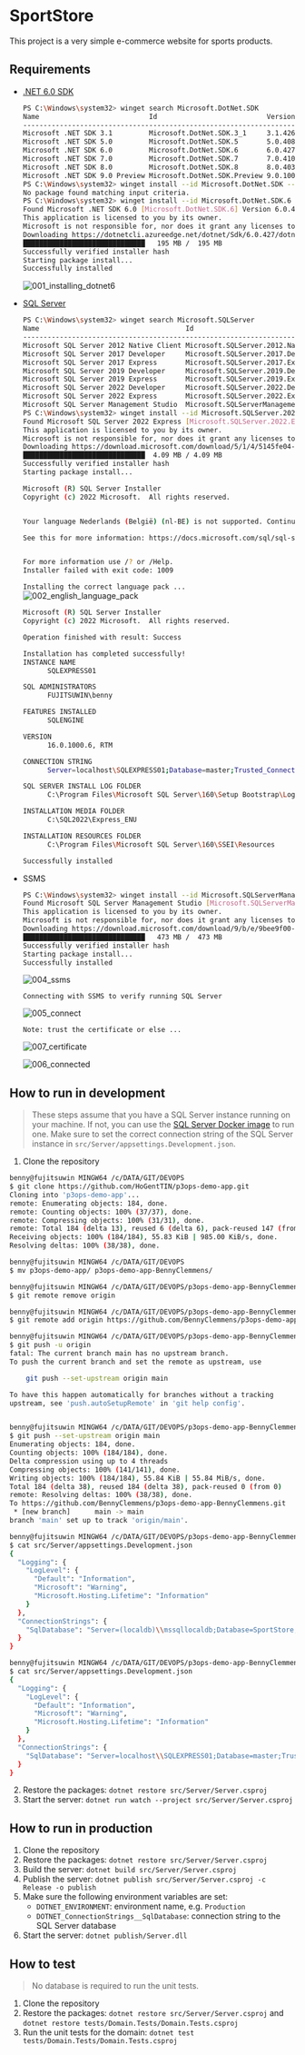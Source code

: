 # SportStore

This project is a very simple e-commerce website for sports products.

## Requirements

- [.NET 6.0 SDK](https://dotnet.microsoft.com/en-us/download)

   ```bash
   PS C:\Windows\system32> winget search Microsoft.DotNet.SDK
   Name                           Id                           Version               Source
   -----------------------------------------------------------------------------------------
   Microsoft .NET SDK 3.1         Microsoft.DotNet.SDK.3_1     3.1.426               winget
   Microsoft .NET SDK 5.0         Microsoft.DotNet.SDK.5       5.0.408               winget
   Microsoft .NET SDK 6.0         Microsoft.DotNet.SDK.6       6.0.427               winget
   Microsoft .NET SDK 7.0         Microsoft.DotNet.SDK.7       7.0.410               winget
   Microsoft .NET SDK 8.0         Microsoft.DotNet.SDK.8       8.0.403               winget
   Microsoft .NET SDK 9.0 Preview Microsoft.DotNet.SDK.Preview 9.0.100-rc.2.24474.11 winget
   PS C:\Windows\system32> winget install --id Microsoft.DotNet.SDK --source winget
   No package found matching input criteria.
   PS C:\Windows\system32> winget install --id Microsoft.DotNet.SDK.6 --source winget
   Found Microsoft .NET SDK 6.0 [Microsoft.DotNet.SDK.6] Version 6.0.427
   This application is licensed to you by its owner.
   Microsoft is not responsible for, nor does it grant any licenses to, third-party packages.
   Downloading https://dotnetcli.azureedge.net/dotnet/Sdk/6.0.427/dotnet-sdk-6.0.427-win-x64.exe
   ██████████████████████████████   195 MB /  195 MB
   Successfully verified installer hash
   Starting package install...
   Successfully installed
   ```

   ![001_installing_dotnet6](img/001_installing_dotnet6.PNG)

- [SQL Server](https://www.microsoft.com/en-us/sql-server/sql-server-downloads)

   ```bash
   PS C:\Windows\system32> winget search Microsoft.SQLServer
   Name                                    Id                                    Version        Source
   ----------------------------------------------------------------------------------------------------
   Microsoft SQL Server 2012 Native Client Microsoft.SQLServer.2012.NativeClient 11.4.7001.0    winget
   Microsoft SQL Server 2017 Developer     Microsoft.SQLServer.2017.Developer    14.0.1000.169  winget
   Microsoft SQL Server 2017 Express       Microsoft.SQLServer.2017.Express      14.0.1000.169  winget
   Microsoft SQL Server 2019 Developer     Microsoft.SQLServer.2019.Developer    15.2204.5490.2 winget
   Microsoft SQL Server 2019 Express       Microsoft.SQLServer.2019.Express      15.2204.5490.2 winget
   Microsoft SQL Server 2022 Developer     Microsoft.SQLServer.2022.Developer    16.0.1000.6    winget
   Microsoft SQL Server 2022 Express       Microsoft.SQLServer.2022.Express      16.0.1000.6    winget
   Microsoft SQL Server Management Studio  Microsoft.SQLServerManagementStudio   20.2           winget
   PS C:\Windows\system32> winget install --id Microsoft.SQLServer.2022.Express --source winget
   Found Microsoft SQL Server 2022 Express [Microsoft.SQLServer.2022.Express] Version 16.0.1000.6
   This application is licensed to you by its owner.
   Microsoft is not responsible for, nor does it grant any licenses to, third-party packages.
   Downloading https://download.microsoft.com/download/5/1/4/5145fe04-4d30-4b85-b0d1-39533663a2f1/SQL2022-SSEI-Expr.exe
   ██████████████████████████████  4.09 MB / 4.09 MB
   Successfully verified installer hash
   Starting package install...
   ```

   ```bash
   Microsoft (R) SQL Server Installer
   Copyright (c) 2022 Microsoft.  All rights reserved.


   Your language Nederlands (België) (nl-BE) is not supported. Continue in English?

   See this for more information: https://docs.microsoft.com/sql/sql-server/install/local-language-versions-in-sql-server


   For more information use /? or /Help.
   Installer failed with exit code: 1009
   ```

   ```Installing the correct language pack ...```
   ![002_english_language_pack](img/002_english_language_pack.PNG)

   ```bash
   Microsoft (R) SQL Server Installer
   Copyright (c) 2022 Microsoft.  All rights reserved.

   Operation finished with result: Success

   Installation has completed successfully!
   INSTANCE NAME
         SQLEXPRESS01

   SQL ADMINISTRATORS
         FUJITSUWIN\benny

   FEATURES INSTALLED
         SQLENGINE

   VERSION
         16.0.1000.6, RTM

   CONNECTION STRING
         Server=localhost\SQLEXPRESS01;Database=master;Trusted_Connection=True;

   SQL SERVER INSTALL LOG FOLDER
         C:\Program Files\Microsoft SQL Server\160\Setup Bootstrap\Log\20241015_104420

   INSTALLATION MEDIA FOLDER
         C:\SQL2022\Express_ENU

   INSTALLATION RESOURCES FOLDER
         C:\Program Files\Microsoft SQL Server\160\SSEI\Resources

   Successfully installed
   ```

- SSMS

   ```bash
   PS C:\Windows\system32> winget install --id Microsoft.SQLServerManagementStudio --source winget
   Found Microsoft SQL Server Management Studio [Microsoft.SQLServerManagementStudio] Version 20.2
   This application is licensed to you by its owner.
   Microsoft is not responsible for, nor does it grant any licenses to, third-party packages.
   Downloading https://download.microsoft.com/download/9/b/e/9bee9f00-2ee2-429a-9462-c9bc1ce14c28/SSMS-Setup-ENU.exe
   ██████████████████████████████   473 MB /  473 MB
   Successfully verified installer hash
   Starting package install...
   Successfully installed
   ```

   ![004_ssms](img/004_ssms.PNG)

   `Connecting with SSMS to verify running SQL Server`

   ![005_connect](img/005_connect.PNG)

   `Note: trust the certificate or else ...`

   ![007_certificate](img/007_certificate.PNG)

   ![006_connected](img/006_connected.PNG)

## How to run in development

> These steps assume that you have a SQL Server instance running on your machine. If not, you can use the [SQL Server Docker image](https://hub.docker.com/_/microsoft-mssql-server) to run one. Make sure to set the correct connection string of the SQL Server instance in `src/Server/appsettings.Development.json`.

1. Clone the repository

```bash
benny@fujitsuwin MINGW64 /c/DATA/GIT/DEVOPS
$ git clone https://github.com/HoGentTIN/p3ops-demo-app.git
Cloning into 'p3ops-demo-app'...
remote: Enumerating objects: 184, done.
remote: Counting objects: 100% (37/37), done.
remote: Compressing objects: 100% (31/31), done.
remote: Total 184 (delta 13), reused 6 (delta 6), pack-reused 147 (from 1)
Receiving objects: 100% (184/184), 55.83 KiB | 985.00 KiB/s, done.
Resolving deltas: 100% (38/38), done.

benny@fujitsuwin MINGW64 /c/DATA/GIT/DEVOPS
$ mv p3ops-demo-app/ p3ops-demo-app-BennyClemmens/

benny@fujitsuwin MINGW64 /c/DATA/GIT/DEVOPS/p3ops-demo-app-BennyClemmens (main)
$ git remote remove origin

benny@fujitsuwin MINGW64 /c/DATA/GIT/DEVOPS/p3ops-demo-app-BennyClemmens (main)
$ git remote add origin https://github.com/BennyClemmens/p3ops-demo-app-BennyClemmens.git

benny@fujitsuwin MINGW64 /c/DATA/GIT/DEVOPS/p3ops-demo-app-BennyClemmens (main)
$ git push -u origin
fatal: The current branch main has no upstream branch.
To push the current branch and set the remote as upstream, use

    git push --set-upstream origin main

To have this happen automatically for branches without a tracking
upstream, see 'push.autoSetupRemote' in 'git help config'.


benny@fujitsuwin MINGW64 /c/DATA/GIT/DEVOPS/p3ops-demo-app-BennyClemmens (main)
$ git push --set-upstream origin main
Enumerating objects: 184, done.
Counting objects: 100% (184/184), done.
Delta compression using up to 4 threads
Compressing objects: 100% (141/141), done.
Writing objects: 100% (184/184), 55.84 KiB | 55.84 MiB/s, done.
Total 184 (delta 38), reused 184 (delta 38), pack-reused 0 (from 0)
remote: Resolving deltas: 100% (38/38), done.
To https://github.com/BennyClemmens/p3ops-demo-app-BennyClemmens.git
 * [new branch]      main -> main
branch 'main' set up to track 'origin/main'.
```

```bash
benny@fujitsuwin MINGW64 /c/DATA/GIT/DEVOPS/p3ops-demo-app-BennyClemmens (main)
$ cat src/Server/appsettings.Development.json
{
  "Logging": {
    "LogLevel": {
      "Default": "Information",
      "Microsoft": "Warning",
      "Microsoft.Hosting.Lifetime": "Information"
    }
  },
  "ConnectionStrings": {
    "SqlDatabase": "Server=(localdb)\\mssqllocaldb;Database=SportStore;Trusted_Connection=True;"
  }
}
```

```bash
benny@fujitsuwin MINGW64 /c/DATA/GIT/DEVOPS/p3ops-demo-app-BennyClemmens (main)
$ cat src/Server/appsettings.Development.json
{
  "Logging": {
    "LogLevel": {
      "Default": "Information",
      "Microsoft": "Warning",
      "Microsoft.Hosting.Lifetime": "Information"
    }
  },
  "ConnectionStrings": {
    "SqlDatabase": "Server=localhost\\SQLEXPRESS01;Database=master;Trusted_Connection=True;"
  }
}
```

2. Restore the packages: `dotnet restore src/Server/Server.csproj`
3. Start the server: `dotnet run watch --project src/Server/Server.csproj`

## How to run in production

1. Clone the repository
2. Restore the packages: `dotnet restore src/Server/Server.csproj`
3. Build the server: `dotnet build src/Server/Server.csproj`
4. Publish the server: `dotnet publish src/Server/Server.csproj -c Release -o publish`
5. Make sure the following environment variables are set:
   - `DOTNET_ENVIRONMENT`: environment name, e.g. `Production`
   - `DOTNET_ConnectionStrings__SqlDatabase`: connection string to the SQL Server database
6. Start the server: `dotnet publish/Server.dll`

## How to test

> No database is required to run the unit tests.

1. Clone the repository
2. Restore the packages: `dotnet restore src/Server/Server.csproj` and `dotnet restore tests/Domain.Tests/Domain.Tests.csproj`
3. Run the unit tests for the domain: `dotnet test tests/Domain.Tests/Domain.Tests.csproj`
